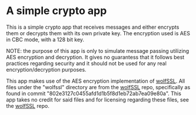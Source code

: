 # A simple crypto app
This is a simple crypto app that receives messages and either encrypts them or decrypts them with its own private key. The encryption used is AES in CBC mode, with a 128 bit key. 

NOTE: the purpose of this app is only to simulate message passing utilizing AES encryption and decryption. It gives no guarantess that it follows best practices regarding security and it should not be used for any real encryption/decryption purposes.

This app makes use of the AES encryption implementation of [wolfSSL](https://github.com/wolfSSL/wolfssl). All files under the "wolfssl" directory are from the [wolfSSL](https://github.com/wolfSSL/wolfssl) repo, specifically as found in commit "802e3127c0455afd1d1b5f8d1eb72ab7ea09e80a". This app takes no credit for said files and for licensing regarding these files, see the [wolfSSL](https://github.com/wolfSSL/wolfssl) repo.